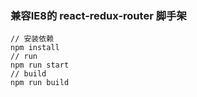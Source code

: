 
### 兼容IE8的 react-redux-router 脚手架

	// 安装依赖
    npm install
    // run
    npm run start
    // build
    npm run build